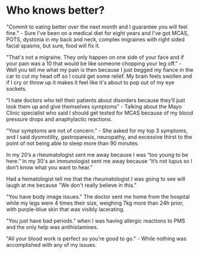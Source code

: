 [//]: # (
source: gpt-3 + jph editing
tags: comments
)

# Who knows better?

"Commit to eating better over the next month and I guarantee you will feel fine." - Sure I've been on a medical diet for eight years and I've got MCAS, POTS, dystonia in my back and neck, complex migraines with right sided facial spasms, but sure, food will fix it.

"That's not a migraine. They only happen on one side of your face and if your pain was a 10 that would be like someone chopping your leg off." - Well you tell me what my pain is then because I just begged my fiance in the car to cut my head off so I could get some relief. My brain feels swollen and if I cry or throw up it makes it feel like it's about to pop out of my eye sockets.

“I hate doctors who tell their patients about disorders because they’ll just look them up and give themselves symptoms” - Talking about the Mayo Clinic specialist who said I should get tested for MCAS because of my blood pressure drops and anaphylactic reactions.

“Your symptoms are not of concern.” - She asked for my top 3 symptoms, and I said dysmotility, gastroparesis, neuropathy, and excessive thirst to the point of not being able to sleep more than 90 minutes.

In my 20’s a rheumatologist sent me away because I was “too young to be here.” In my 30's an immunologist sent me away because “it’s not lupus so I don’t know what you want to hear.”

Had a hematologist tell me that the rheumatologist I was going to see will laugh at me because "We don't really believe in this."

"You have body image issues." The doctor sent me home from the hospital while my legs were 4 times their size, weighing 7kg more than 24h prior, with purple-blue skin that was visibly lacerating.

"You just have bad periods." when I was having allergic reactions to PMS and the only help was antihistamines.

"All your blood work is perfect so you’re good to go." - While nothing was accomplished with any of my issues.
